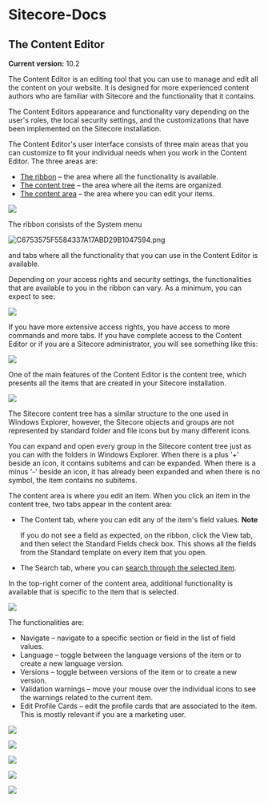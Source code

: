 # Sitecore-Docs

## The Content Editor

**Current version:** 10.2

The Content Editor is an editing tool that you can use to manage and edit all the content on your website. It is designed for more experienced content authors who are familiar with Sitecore and the functionality that it contains.

The Content Editors appearance and functionality vary depending on the user's roles, the local security settings, and the customizations that have been implemented on the Sitecore installation.

The Content Editor's user interface consists of three main areas that you can customize to fit your individual needs when you work in the Content Editor. The three areas are:

* [The ribbon](https://doc.sitecore.com/xp/en/users/102/sitecore-experience-platform/the-content-editor.html#the-ribbon) – the area where all the functionality is available.
* [The content tree](https://doc.sitecore.com/xp/en/users/102/sitecore-experience-platform/the-content-editor.html#the-content-tree) – the area where all the items are organized.
* [The content area](https://doc.sitecore.com/xp/en/users/102/sitecore-experience-platform/the-content-editor.html#the-content-area) – the area where you can edit your items.

![](https://doc.sitecore.com/xp/en/users/102/sitecore-experience-platform/image/161c0243aace28.png)

The ribbon consists of the System menu

![C6753575F5584337A17ABD29B1047594.png](https://doc.sitecore.com/xp/en/users/102/sitecore-experience-platform/image/161c0243ac8b54.png)

and tabs where all the functionality that you can use in the Content Editor is available.

Depending on your access rights and security settings, the functionalities that are available to you in the ribbon can vary. As a minimum, you can expect to see:

![](https://doc.sitecore.com/xp/en/users/102/sitecore-experience-platform/image/161c0243ad0187.png)

If you have more extensive access rights, you have access to more commands and more tabs. If you have complete access to the Content Editor or if you are a Sitecore administrator, you will see something like this:

![](https://doc.sitecore.com/xp/en/users/102/sitecore-experience-platform/image/161c0243ad7983.png)

One of the main features of the Content Editor is the content tree, which presents all the items that are created in your Sitecore installation.

![](https://doc.sitecore.com/xp/en/users/102/sitecore-experience-platform/image/161c0243b0c363.png)

The Sitecore content tree has a similar structure to the one used in Windows Explorer, however, the Sitecore objects and groups are not represented by standard folder and file icons but by many different icons.

You can expand and open every group in the Sitecore content tree just as you can with the folders in Windows Explorer. When there is a plus ‘+' beside an icon, it contains subitems and can be expanded. When there is a minus ‘-' beside an icon, it has already been expanded and when there is no symbol, the item contains no subitems.

The content area is where you edit an item. When you click an item in the content tree, two tabs appear in the content area:

*   The Content tab, where you can edit any of the item's field values. **Note**

    If you do not see a field as expected, on the ribbon, click the View tab, and then select the Standard Fields check box. This shows all the fields from the Standard template on every item that you open.
* The Search tab, where you can [search through the selected item](https://doc.sitecore.com/xp/en/users/102/sitecore-experience-platform/search-for-an-item.html).

In the top-right corner of the content area, additional functionality is available that is specific to the item that is selected.

![](https://doc.sitecore.com/xp/en/users/102/sitecore-experience-platform/image/161c0243b13921.png)

The functionalities are:

* Navigate – navigate to a specific section or field in the list of field values.
* Language – toggle between the language versions of the item or to create a new language version.
* Versions – toggle between versions of the item or to create a new version.
* Validation warnings – move your mouse over the individual icons to see the warnings related to the current item.
* Edit Profile Cards – edit the profile cards that are associated to the item. This is mostly relevant if you are a marketing user.

![](https://doc.sitecore.com/xp/en/users/102/sitecore-experience-platform/image/161c0243b7a777.png)

![](https://doc.sitecore.com/xp/en/users/102/sitecore-experience-platform/image/161c0243b72f9e.png)

![](https://doc.sitecore.com/xp/en/users/102/sitecore-experience-platform/image/161c0243b6b605.png)

![](https://doc.sitecore.com/xp/en/users/102/sitecore-experience-platform/image/161c0243b40412.png)

![](https://doc.sitecore.com/xp/en/users/102/sitecore-experience-platform/image/161c0243b1a9f1.png)

